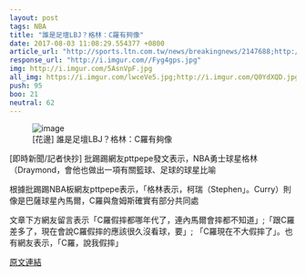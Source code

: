 ```yaml
---
layout: post
tags: NBA
title: "誰是足壇LBJ？格林：C羅有夠像"
date: 2017-08-03 11:08:29.554377 +0800
article_url: "http://sports.ltn.com.tw/news/breakingnews/2147688;http://i.imgur.com/5AsnVpF.jpg;https://i.imgur.com/lwceVe5.jpg;http://i.imgur.com/Q0YdXQD.jpg;https://i.imgur.com/s2WZFRQ.png;http://i.imgur.com/AtTvXMD.jpg;https://i.imgur.com/mLuxGYQ.jpg;http://i.imgur.com/mTZ6c49.jpg;http://i.imgur.com/OmVsnrH.jpg;http://i.imgur.com/rGKA9eE.jpg;http://i.imgur.com/pMqHHqv.jpg;http://i.imgur.com/Ag11Hnj.jpg;http://i.imgur.com/zugBYYo.jpg"
response_url: "http://i.imgur.com//Fyg4gps.jpg"
img: http://i.imgur.com/5AsnVpF.jpg
all_img: https://i.imgur.com/lwceVe5.jpg;http://i.imgur.com/Q0YdXQD.jpg;https://i.imgur.com/s2WZFRQ.png;http://i.imgur.com/AtTvXMD.jpg;https://i.imgur.com/mLuxGYQ.jpg;http://i.imgur.com/mTZ6c49.jpg;http://i.imgur.com/OmVsnrH.jpg;http://i.imgur.com/rGKA9eE.jpg;http://i.imgur.com/pMqHHqv.jpg;http://i.imgur.com/Ag11Hnj.jpg;http://i.imgur.com/zugBYYo.jpg;http://i.imgur.com//Fyg4gps.jpg
push: 95
boo: 21
neutral: 62
---
```


<figure>
<img src="http://i.imgur.com/5AsnVpF.jpg" alt="image">
<figcaption>
[花邊] 誰是足壇LBJ？格林：C羅有夠像
</figcaption>
</figure>



[即時新聞/記者快抄] 批踢踢網友pttpepe發文表示，NBA勇士球星格林（Draymond，會他也做出一項有關籃球、足球的球星比喻

根據批踢踢NBA板網友pttpepe表示，「格林表示，柯瑞（Stephen」。Curry）則像是巴薩球星內馬爾，C羅與詹姆斯確實有部分共同處

文章下方網友留言表示「C羅假摔都哪年代了，連內馬爾會摔都不知道」;「跟C羅差多了，現在會說C羅假摔的應該很久沒看球，要」; 「C羅現在不大假摔了」。也有網友表示，「C羅，說我假摔」

<a href = "https://www.ptt.cc/bbs/NBA/M.1501388708.A.E05.html">原文連結</a>

